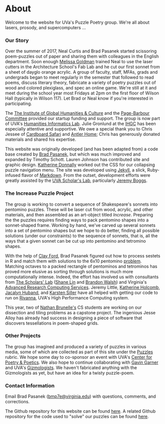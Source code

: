 # About

Welcome to the website for UVa's Puzzle Poetry group. We're all about lasers, prosody, and supercomputers ...

### Our Story

Over the summer of 2017, Neal Curtis and Brad Pasanek started scissoring poem-puzzles out of paper and sharing them with colleagues in the English department. Soon enough [Melissa Goldman](http://www.arch.virginia.edu/faculty/Melissa_Goldman) trained Neal to use the laser cutters in the Architecture School's Fab Lab and he cut our first sonnet from a sheet of dayglo orange acrylic. A group of faculty, staff, MFAs, grads and undergrads began to meet regularly in the semester that followed to read poems, discuss literary theory, fabricate a variety of poetry puzzles out of wood and colored plexiglass, and spec an online game. We're still at it and meet during the school year most Fridays at 2pm on the first floor of Wilson Hall (typically in Wilson 117). Let Brad or Neal know if you're interested in participating.

The [The Institute of Global Humanities & Culture](https://ihgc.as.virginia.edu) and the [Page-Barbour Committee](http://page-barbour-richard.virginia.edu/page-barbour-richards-committee) provided our startup funding and support. The group is now part of UVA's [Humanities Informatics Lab](http://http://ihgc.as.virginia.edu/humanities-informatics). Julie Gronlund at the [IHGC](https://ihgc.as.virginia.edu) has been especially attentive and supportive. We owe a special thank you to Chris Jessee of [Cardboard Safari](https://www.cardboardsafari.com) and [Antler Home](https://antlerhome.com); Chris has generously donated materials and shared his expertise. 

This website was originally developed (and has been adapted from) a code base created by [Brad Pasanek](http://www.engl.virginia.edu/people/bmp7e), but which was much improved and expanded by Timothy Schott. Lauren Johnson has contributed site and graphic design. [Katherine Donnally](http://scholarslab.org/people/katherine-donnally/) worked out the CSS for our collapsing puzzle navigation menu. The site was developed using [Jekyll](https://jekyllrb.com/), a slick, Ruby-infused flavor of [Markdown](https://daringfireball.net/projects/markdown/). From the outset, development efforts were greatly assisted by the [UVA Scholar's Lab](http://scholarslab.org/), particularly [Jeremy Boggs](http://scholarslab.org/people/jeremy-boggs/).
<!-- Add a section on the Sonnet Games?-->

### The Increase Puzzle Project
The group is working to convert a sequence of Shakespeare's sonnets into pentomino puzzles. These will be laser cut from wood, acrylic, and other materials, and then assembled as an art-object titled _Increase_. Preparing the the puzzles requires finding ways to pack pentomino shapes into a sonnet-shaped frame. Working by hand, we've carved up several sonnets into a set of pentomino shapes but we hope to do better, finding all possible solutions (under our constraints) to the sequence of sonnets, that is, all the ways that a given sonnet can be cut up into pentomino and tetromino shapes. 

With the help of [Clay Ford](http://data.library.virginia.edu/rds-staff/clay-ford/), Brad Pasanek figured out how to process sestets in R and match them with solutions to the 6x10 pentomino [problem](https://isomerdesign.com/Pentomino/6x10/index.html). Matching octaves to a packed rectangle of pentominos and tetrominos has proved more elusive as sorting through solutions is much more computationally intense. Indeed, the effort has involved us with consultants from [The Scholars' Lab](http://scholarslab.org) ([Shane Lin](http://scholarslab.org/people/shane-lin/) and [Brandon Walsh](http://scholarslab.org/people/brandon-walsh/)) and Virginia's [Advanced Research Computing Services](https://arcs.virginia.edu). Jeremy Little, [Katherine Holcomb](https://arcs.virginia.edu/staff), [Jacalyn Huband](https://arcs.virginia.edu/staff), and [Karsten Siller](https://arcs.virginia.edu/staff) have all helped with getting our code to run on [Rivanna](https://arcs.virginia.edu/rivanna), UVA's High Performance Computing system. 

This year, two of [Nathan Brunelle's](https://engineering.virginia.edu/faculty/nathan-brunelle) CS students are working on our dissection and tiling problems as a capstone project. The ingenious Jesse Alloy has already had success in designing a piece of software that discovers tessellations in poem-shaped grids.

### Other Projects
The group has imagined and produced a variety of puzzles in various media, some of which are collected as part of this site under the [Puzzles](./puzzles.html) rubric. We hope some day to co-sponsor an event with UVA's [Center for Poetry & Poetics](http://poetryandpoetics.as.virginia.edu). We also hope to continue collaborating with [Gavin Garner](https://engineering.virginia.edu/faculty/gavin-garner) and UVA's [Gizmologists](https://news.virginia.edu/content/student-gizmologists-engineer-unique-timepiece). We haven't fabricated anything with the Gizmologists as yet, but have an idea for a twisty puzzle-poem.

### Contact Information

Email Brad Pasanek ([bmp7e@virginia.edu](<mailto:bmp7e@virginia.edu>)) with questions, comments, and corrections. 

The Github repository for this website can be found [here](https://github.com/bpasanek/puzzlepoesis). A related Github repository for the code used to "solve" our puzzles can be found [here](https://github.com/bpasanek/puzzlecode).
